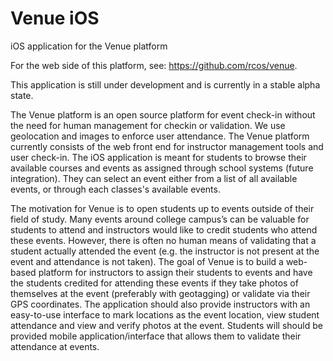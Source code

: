 # Venue iOS
iOS application for the Venue platform

For the web side of this platform, see: https://github.com/rcos/venue.

This application is still under development and is currently in a stable alpha state.

The Venue platform is an open source platform for event check-in without the need for human management for checkin or validation.  We use geolocation and images to enforce user attendance.  The Venue platform currently consists of the web front end for instructor management tools and user check-in.  The iOS application is meant for students to browse their available courses and events as assigned through school systems (future integration).  They can select an event either from a list of all available events, or through each classes's available events.

The motivation for Venue is to open students up to events outside of their field of study.  Many events around college campus’s can be valuable for students to attend and instructors would like to credit students who attend these events. However, there is often no human means of validating that a student actually attended the event (e.g. the instructor is not present at the event and attendance is not taken). The goal of Venue is to build a web-based platform for instructors to assign their students to events and have the students credited for attending these events if they take photos of themselves at the event (preferably with geotagging) or validate via their GPS coordinates. The application should also provide instructors with an easy-to-use interface to mark locations as the event location, view student attendance and view and verify photos at the event. Students will should be provided mobile application/interface that allows them to validate their attendance at events.
